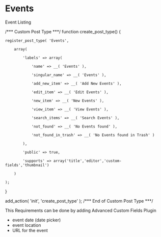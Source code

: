 # Events
Event Listing


/*** Custom Post Type ***/
function create_post_type() {

    register_post_type( 'Events',

        array(

            'labels' => array(

                'name' => __( 'Events' ),

                'singular_name' => __( 'Events' ),

                'add_new_item' => __( 'Add New Events' ),

                'edit_item' => __( 'Edit Events' ),

                'new_item' => __( 'New Events' ),

                'view_item' => __( 'View Events' ),

                'search_items' => __( 'Search Events' ),

                'not_found' => __( 'No Events found' ),

                'not_found_in_trash' => __( 'No Events found in Trash' )

            ),

            'public' => true,

            'supports' => array('title','editor','custom-fields','thumbnail')

        )

    );
}

add_action( 'init', 'create_post_type' );
/*** End of Custom Post Type ***/

This Requirements can be done by adding Advanced Custom Fields Plugin
- event date (date picker)
- event location
- URL for the event
